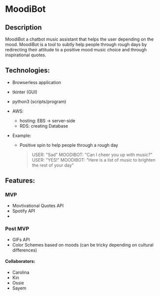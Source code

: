 # MoodiBot

## Description
MoodiBot a chatbot music assistant that helps the user depending on the mood. MoodiBot is a tool to subtly help people through rough days by redirecting their attitude to a positive mood music choice and through inspirational quotes.

## Technologies:
- Browserless application
- tkinter (GUI)
- python3 (scripts/program)
- AWS:
  - hosting: EBS -> server-side
  - RDS: creating Database


- Example:
  - Positive spin to help people through a rough day
    > USER: "Sad"
    > MOODIBOT: "Can I cheer you up with music?"
    > USER: "YES!"
    > MOODIBOT: "Here is a list of music to brighten the rest of your day"


## Features:
### MVP
- Movtivational Quotes API
- Spotify API
- 

### Post MVP
- GIFs API
- Color Schemes based on moods (can be tricky depending on cultural differences)


#### Collaborators:
- Carolina
- Kin
- Ossie
- Sayem
